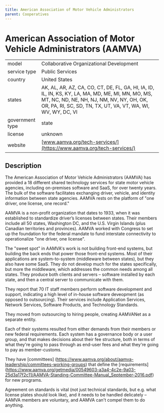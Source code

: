 ```yaml
---
title: American Association of Motor Vehicle Administrators
parent: Cooperatives
---
```


# American Association of Motor Vehicle Administrators (AAMVA)

|                   |                                          |
|:------------------|:-----------------------------------------|
| model             | Collaborative Organizational Development
| service type      | Public Services
| country           | United States
| states            | AK, AL, AR, AZ, CA, CO, CT, DE, FL, GA, HI, IA, ID, IL, IN, KS, KY, LA, MA, MD, ME, MI, MN, MO, MS, MT, NC, ND, NE, NH, NJ, NM, NV, NY, OH, OK, OR, PA, RI, SC, SD, TN, TX, UT, VA, VT, WA, WI, WV, WY, DC, VI
| government type   | state
| license           | unknown
| website           | [www.aamva.org/tech-services/](https://www.aamva.org/tech-services/)

## Description
The American Association of Motor Vehicle Administrators (AAMVA) has provided a 18 different shared technology services for state motor vehicle agencies, including on-premises software and SaaS, for over twenty years. The bulk of the software facilitates exchanging driver, vehicle, and identity information between state agencies. AAMVA rests on the platform of "one driver, one license, one record."

AAMVA is a non-profit organization that dates to 1933, when it was established to standardize driver’s licenses between states. Their members include all 50 states, Washington DC, and the U.S. Virgin Islands (plus Canadian territories and provinces). AAMVA worked with Congress to set up the foundation for the federal mandate to fund interstate connectivity to operationalize "one driver, one license".

The "sweet spot" in AAMVA's work is not building front-end systems, but building the back ends that power those front-end systems. Most of their applications are system-to-system (middleware between states), but they also have some SaaS. They do not develop much for the states specifically, but more the middleware, which addresses the common needs among all states. They produce both clients and servers – software installed by each state, and then a central server to communicate with them.

They report that 70 IT staff members perform software development and support, indicating a high level of in-house software deveopment (as opposed to outsourcing). Their services include Application Services, Network Services, Software Products, and Technology Standards. 

They moved from outsourcing to hiring people, creating AAMVANet as a separate entity. 

Each of their systems resulted from either demands from their members or new federal requirements. Each system has a governance body or a user group, and that makes decisions about their fee structure, both in terms of what they're going to pass through as end-user fees and what they're going to pay as member-customs.

They have [committees] (https://www.aamva.org/about/aamva-leadership/committees-working-groups) that define the [requirements] (https://www.aamva.org/getmedia/00549603-a3a4-4c2e-9a03-25d3a17f2c11/AAMVA-Standing-Committee-Manual_September-2016.pdf) for new programs.

Agreement on standards is vital (not just technical standards, but e.g. what license plates should look like), and it needs to be handled delicately – AAMVA members are voluntary, and AAMVA can't compel them to do anything.
